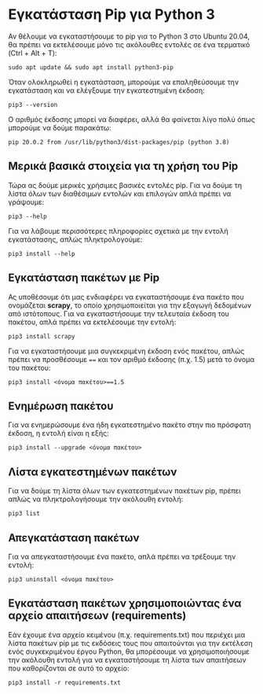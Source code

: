 # Εγκατάσταση Pip για Python 3

Αν θέλουμε να εγκαταστήσουμε το pip για το Python 3 στο Ubuntu 20.04, θα πρέπει να εκτελέσουμε μόνο τις ακόλουθες εντολές σε ένα τερματικό (Ctrl + Alt + T):

```none
sudo apt update && sudo apt install python3-pip
```

Όταν ολοκληρωθεί η εγκατάσταση, μπορούμε να επαληθεύσουμε την εγκατάσταση και να ελέγξουμε την εγκατεστημένη έκδοση:

```none
pip3 --version
```

Ο αριθμός έκδοσης μπορεί να διαφέρει, αλλά θα φαίνεται λίγο πολύ όπως μπορούμε να δούμε παρακάτω:

```none
pip 20.0.2 from /usr/lib/python3/dist-packages/pip (python 3.8)
```

## Μερικά βασικά στοιχεία για τη χρήση του Pip

Τώρα ας δούμε μερικές χρήσιμες βασικές εντολές pip. Για να δούμε τη λίστα όλων των διαθέσιμων εντολών και επιλογών απλά πρέπει να γράψουμε:

```none
pip3 --help
```

Για να λάβουμε περισσότερες πληροφορίες σχετικά με την εντολή εγκατάστασης, απλώς πληκτρολογούμε:

```none
pip3 install --help
```

## Εγκατάσταση πακέτων με Pip

Ας υποθέσουμε ότι μας ενδιαφέρει να εγκαταστήσουμε ένα πακέτο που ονομάζεται **scrapy**, το οποίο χρησιμοποιείται για την εξαγωγή δεδομένων από ιστότοπους. Για να εγκαταστήσουμε την τελευταία έκδοση του πακέτου, απλά πρέπει να εκτελέσουμε την εντολή:

```none
pip3 install scrapy
```

Για να εγκαταστήσουμε μια συγκεκριμένη έκδοση ενός πακέτου, απλώς πρέπει να προσθέσουμε `==` και τον αριθμό έκδοσης (π.χ. 1.5) μετά το όνομα του πακέτου:

```none
pip3 install <όνομα πακέτου>==1.5
```

## Ενημέρωση πακέτου

Για να ενημερώσουμε ένα ήδη εγκατεστημένο πακέτο στην πιο πρόσφατη έκδοση, η εντολή είναι η εξής:

```none
pip3 install --upgrade <όνομα πακέτου>
```

## Λίστα εγκατεστημένων πακέτων

Για να δούμε τη λίστα όλων των εγκατεστημένων πακέτων pip, πρέπει απλώς να πληκτρολογήσουμε την ακόλουθη εντολή:

```none
pip3 list
```

## Απεγκατάσταση πακέτων

Για να απεγκαταστήσουμε ένα πακέτο, απλά πρέπει να τρέξουμε την εντολή:

```none
pip3 uninstall <όνομα πακέτου>
```

## Εγκατάσταση πακέτων χρησιμοποιώντας ένα αρχείο απαιτήσεων (requirements)

Εάν έχουμε ένα αρχείο κειμένου (π.χ. requirements.txt) που περιέχει μια λίστα πακέτων pip με τις εκδόσεις τους που απαιτούνται για την εκτέλεση ενός συγκεκριμένου έργου Python, θα μπορέσουμε να χρησιμοποιήσουμε την ακόλουθη εντολή για να εγκαταστήσουμε τη λίστα των απαιτήσεων που καθορίζονται σε αυτό το αρχείο:

```none
pip3 install -r requirements.txt
```

